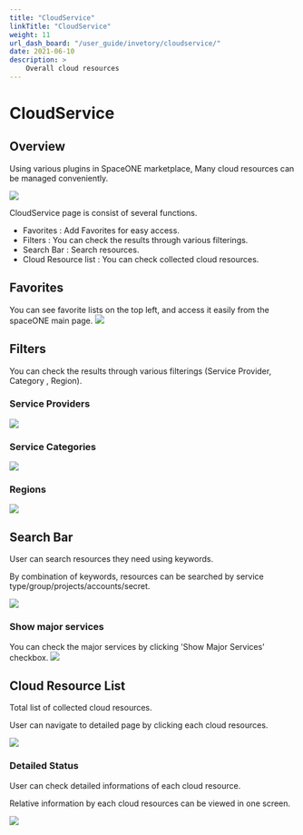 ```yaml
---
title: "CloudService"
linkTitle: "CloudService"
weight: 11
url_dash_board: "/user_guide/invetory/cloudservice/" 
date: 2021-06-10
description: >
    Overall cloud resources
---
```


# CloudService

## Overview  

Using various plugins in SpaceONE marketplace, Many cloud resources can be managed conveniently.

![](/docs/using_spaceone_console/user_guide/invetory/cloudservice_img/cloudservice_image_01.png)

CloudService page is consist of several functions.

* Favorites : Add Favorites for easy access.
* Filters : You can check the results through various filterings.
* Search Bar : Search resources.
* Cloud Resource list : You can check collected cloud resources.

## Favorites

You can see favorite lists on the top left, and access it easily from the spaceONE main page.
![](/docs/using_spaceone_console/user_guide/invetory/cloudservice_img/cloudservice_image_02.png)

## Filters

You can check the results through various filterings (Service Provider, Category , Region).

### Service Providers

![](/docs/using_spaceone_console/user_guide/invetory/cloudservice_img/cloudservice_image_03.png)

### Service Categories

![](/docs/using_spaceone_console/user_guide/invetory/cloudservice_img/cloudservice_image_04.png)

### Regions

![](/docs/using_spaceone_console/user_guide/invetory/cloudservice_img/cloudservice_image_05.png)

## Search Bar

User can search resources they need using keywords.

By combination of keywords, resources can be searched by service type/group/projects/accounts/secret. 

![](/docs/using_spaceone_console/user_guide/invetory/cloudservice_img/cloudservice_image_06.png)

### Show major services

You can check the major services by clicking 'Show Major Services' checkbox.
![](/docs/using_spaceone_console/user_guide/invetory/cloudservice_img/cloudservice_image_07.png)

## Cloud Resource List

Total list of collected cloud resources.

User can navigate to detailed page by clicking each cloud resources.

![](/docs/using_spaceone_console/user_guide/invetory/cloudservice_img/cloudservice_image_08.png)

### Detailed Status

User can check detailed informations of each cloud resource.

Relative information by each cloud resources can be viewed in one screen.

![](/docs/using_spaceone_console/user_guide/invetory/cloudservice_img/cloudservice_image_09.png)


